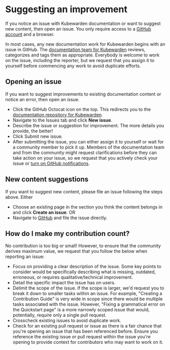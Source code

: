 # Suggesting an improvement

If you notice an issue with Kubewarden documentation or want to suggest new content, then open an issue. You only require access to a [GitHub account](https://github.com/join) and a browser.

In most cases, any new documentation work for Kubewarden begins with an issue in GitHub. The [documentation team for Kubewarden](https://github.com/orgs/kubewarden/teams/kubewarden-documentation) reviews, categorizes and tags them as appropriate. Everybody is welcome to work on the issue, including the reporter, but we request that you assign it to yourself before commencing any work to avoid duplicate efforts.

## Opening an issue

If you want to suggest improvements to existing documentation content or notice an error, then open an issue.

- Click the GitHub Octocat icon on the top. This redirects you to the [documentation repository for Kubewarden](https://github.com/kubewarden/docs).
- Navigate to the Issues tab and click **New issue**.
- Describe the issue or suggestion for improvement. The more details you provide, the better!
- Click Submit new issue.
- After submitting the issue, you can either assign it to yourself or wait for a community member to pick it up. Members of the documentation team and from the community might request clarifications before they can take action on your issue, so we request that you actively check your issue or [turn on GitHub notifications](https://docs.github.com/en/account-and-profile/managing-subscriptions-and-notifications-on-github/setting-up-notifications/configuring-notifications).

## New content suggestions

If you want to suggest new content, please file an issue following the steps above. Either

- Choose an existing page in the section you think the content belongs in and click **Create an issue**.
OR
- Navigate to [GitHub](https://github.com/kubewarden/docs/issues/new/choose) and file the issue directly.

## How do I make my contribution count?

No contribution is too big or small! However, to ensure that the community derives maximum value, we request that you follow the below when reporting an issue:

- Focus on providing a clear description of the issue. Some key points to consider would be specifically describing what is missing, outdated, erroneous, or requires qualitative/technical improvement.
- Detail the specific impact the issue has on users.
- Delimit the scope of the issue. If the scope is larger, we'd request you to break it down to smaller tasks within an issue. For example, "Creating a Contribution Guide" is very wide in scope since there would be multiple tasks associated with the issue. However, "Fixing a grammatical error on the Quickstart page" is a more narrowly scoped issue that would, potentially, require only a single pull request.
- Crosscheck existing issues to avoid duplicate work.
- Check for an existing pull request or issue as there is a fair chance that you're opening an issue that has been referenced before. Ensure you reference the existing issue or pull request within the issue you're opening to provide context for contributors who may want to work on it.
